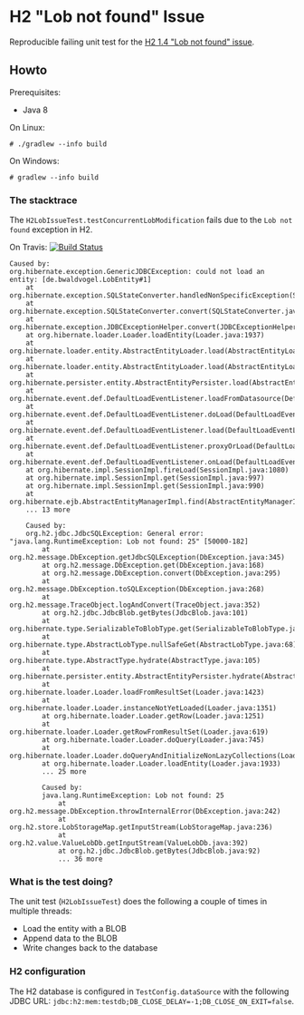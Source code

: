 # H2 "Lob not found" Issue #

Reproducible failing unit test for the [H2 1.4 "Lob not found" issue][google-groups].


## Howto ##

Prerequisites:
  - Java 8

On Linux:

```
# ./gradlew --info build
```

On Windows:

```
# gradlew --info build
```

### The stacktrace ###

The `H2LobIssueTest.testConcurrentLobModification` fails due to the `Lob not found` exception in H2.

On Travis: [![Build Status](https://travis-ci.org/bwaldvogel/h2-lob-issue.png?branch=master)](https://travis-ci.org/bwaldvogel/h2-lob-issue)


```
Caused by:
org.hibernate.exception.GenericJDBCException: could not load an entity: [de.bwaldvogel.LobEntity#1]
	at org.hibernate.exception.SQLStateConverter.handledNonSpecificException(SQLStateConverter.java:140)
	at org.hibernate.exception.SQLStateConverter.convert(SQLStateConverter.java:128)
	at org.hibernate.exception.JDBCExceptionHelper.convert(JDBCExceptionHelper.java:66)
	at org.hibernate.loader.Loader.loadEntity(Loader.java:1937)
	at org.hibernate.loader.entity.AbstractEntityLoader.load(AbstractEntityLoader.java:86)
	at org.hibernate.loader.entity.AbstractEntityLoader.load(AbstractEntityLoader.java:76)
	at org.hibernate.persister.entity.AbstractEntityPersister.load(AbstractEntityPersister.java:3270)
	at org.hibernate.event.def.DefaultLoadEventListener.loadFromDatasource(DefaultLoadEventListener.java:496)
	at org.hibernate.event.def.DefaultLoadEventListener.doLoad(DefaultLoadEventListener.java:477)
	at org.hibernate.event.def.DefaultLoadEventListener.load(DefaultLoadEventListener.java:227)
	at org.hibernate.event.def.DefaultLoadEventListener.proxyOrLoad(DefaultLoadEventListener.java:285)
	at org.hibernate.event.def.DefaultLoadEventListener.onLoad(DefaultLoadEventListener.java:152)
	at org.hibernate.impl.SessionImpl.fireLoad(SessionImpl.java:1080)
	at org.hibernate.impl.SessionImpl.get(SessionImpl.java:997)
	at org.hibernate.impl.SessionImpl.get(SessionImpl.java:990)
	at org.hibernate.ejb.AbstractEntityManagerImpl.find(AbstractEntityManagerImpl.java:610)
	... 13 more

	Caused by:
	org.h2.jdbc.JdbcSQLException: General error: "java.lang.RuntimeException: Lob not found: 25" [50000-182]
		at org.h2.message.DbException.getJdbcSQLException(DbException.java:345)
		at org.h2.message.DbException.get(DbException.java:168)
		at org.h2.message.DbException.convert(DbException.java:295)
		at org.h2.message.DbException.toSQLException(DbException.java:268)
		at org.h2.message.TraceObject.logAndConvert(TraceObject.java:352)
		at org.h2.jdbc.JdbcBlob.getBytes(JdbcBlob.java:101)
		at org.hibernate.type.SerializableToBlobType.get(SerializableToBlobType.java:82)
		at org.hibernate.type.AbstractLobType.nullSafeGet(AbstractLobType.java:68)
		at org.hibernate.type.AbstractType.hydrate(AbstractType.java:105)
		at org.hibernate.persister.entity.AbstractEntityPersister.hydrate(AbstractEntityPersister.java:2267)
		at org.hibernate.loader.Loader.loadFromResultSet(Loader.java:1423)
		at org.hibernate.loader.Loader.instanceNotYetLoaded(Loader.java:1351)
		at org.hibernate.loader.Loader.getRow(Loader.java:1251)
		at org.hibernate.loader.Loader.getRowFromResultSet(Loader.java:619)
		at org.hibernate.loader.Loader.doQuery(Loader.java:745)
		at org.hibernate.loader.Loader.doQueryAndInitializeNonLazyCollections(Loader.java:270)
		at org.hibernate.loader.Loader.loadEntity(Loader.java:1933)
		... 25 more

		Caused by:
		java.lang.RuntimeException: Lob not found: 25
			at org.h2.message.DbException.throwInternalError(DbException.java:242)
			at org.h2.store.LobStorageMap.getInputStream(LobStorageMap.java:236)
			at org.h2.value.ValueLobDb.getInputStream(ValueLobDb.java:392)
			at org.h2.jdbc.JdbcBlob.getBytes(JdbcBlob.java:92)
			... 36 more
```


### What is the test doing? ###

The unit test (`H2LobIssueTest`) does the following a couple of times in multiple threads:
  - Load the entity with a BLOB
  - Append data to the BLOB
  - Write changes back to the database


### H2 configuration ###

The H2 database is configured in `TestConfig.dataSource` with the following JDBC URL: `jdbc:h2:mem:testdb;DB_CLOSE_DELAY=-1;DB_CLOSE_ON_EXIT=false`.

[google-groups]: https://groups.google.com/forum/#!topic/h2-database/t0Bg5paQZ1U
